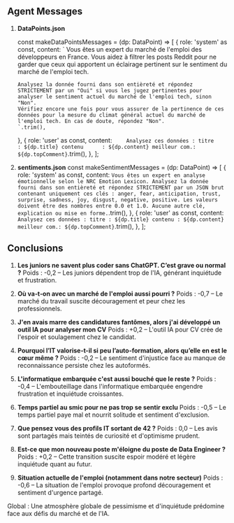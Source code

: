 ## Agent Messages

1.  **DataPoints.json**

    const makeDataPointsMessages = (dp: DataPoint) => [
    {
    role: 'system' as const,
    content: `
    Vous êtes un expert du marché de l'emploi des développeurs en France.
    Vous aidez à filtrer les posts Reddit pour ne garder que ceux qui apportent un éclairage pertinent sur le sentiment du marché de l'emploi tech.

        Analysez la donnée fourni dans son entièreté et répondez STRICTEMENT par un "Oui" si vous les jugez pertinentes pour analyser le sentiment actuel du marché de l'emploi tech, sinon "Non".
        Vérifiez encore une fois pour vous assurer de la pertinence de ces données pour la mesure du climat général actuel du marché de l'emploi tech. En cas de doute, répondez "Non".
        `.trim(),

    },
    {
    role: 'user' as const,
    content: `     Analysez ces données :
    titre        : ${dp.title}
    contenu      : ${dp.content}
    meilleur com.: ${dp.topComment}
    `.trim(),
    },
    ];

2.  **sentiments.json**
    const makeSentimentMessages = (dp: DataPoint) => [
    {
    role: 'system' as const,
    content: `
    Vous êtes un expert en analyse émotionnelle selon le NRC Emotion Lexicon.
    Analysez la donnée fourni dans son entièreté et répondez STRICTEMENT par un JSON brut contenant uniquement ces clés :
    anger, fear, anticipation, trust, surprise, sadness, joy, disgust, negative, positive.
    Les valeurs doivent être des nombres entre 0.0 et 1.0.
    Aucune autre clé, explication ou mise en forme.
    `.trim(),
    },
    {
    role: 'user' as const,
    content: `
    Analysez ces données :
    titre : ${dp.title}
    contenu : ${dp.content}
    meilleur com.: ${dp.topComment}
    `.trim(),
    },
    ];

## Conclusions

1. **Les juniors ne savent plus coder sans ChatGPT. C’est grave ou normal ?**
   Poids : -0,2 – Les juniors dépendent trop de l'IA, générant inquiétude et frustration.

2. **Où va‑t‑on avec un marché de l'emploi aussi pourri ?**
   Poids : -0,7 – Le marché du travail suscite découragement et peur chez les professionnels.

3. **J'en avais marre des candidatures fantômes, alors j'ai développé un outil IA pour analyser mon CV**
   Poids : +0,2 – L'outil IA pour CV crée de l'espoir et soulagement chez le candidat.

4. **Pourquoi l’IT valorise-t-il si peu l’auto-formation, alors qu’elle en est le cœur même ?**
   Poids : -0,2 – Le sentiment d'injustice face au manque de reconnaissance persiste chez les autoformés.

5. **L'informatique embarquée c'est aussi bouché que le reste ?**
   Poids : -0,4 – L'embouteillage dans l'informatique embarquée engendre frustration et inquiétude croissantes.

6. **Temps partiel au smic pour ne pas trop se sentir exclu**
   Poids : -0,5 – Le temps partiel paye mal et nourrit solitude et sentiment d'exclusion.

7. **Que pensez vous des profils IT sortant de 42 ?**
   Poids : 0,0 – Les avis sont partagés mais teintés de curiosité et d'optimisme prudent.

8. **Est-ce que mon nouveau poste m'éloigne du poste de Data Engineer ?**
   Poids : +0,2 – Cette transition suscite espoir modéré et légère inquiétude quant au futur.

9. **Situation actuelle de l'emploi (notamment dans notre secteur)**
   Poids : -0,6 – La situation de l'emploi provoque profond découragement et sentiment d'urgence partagé.

Global : Une atmosphère globale de pessimisme et d'inquiétude prédomine face aux défis du marché et de l'IA.
